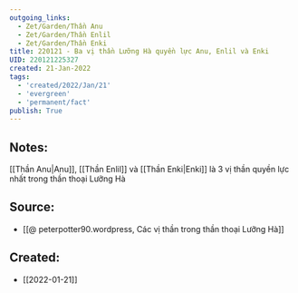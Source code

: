 ```yaml
---
outgoing_links:
  - Zet/Garden/Thần Anu
  - Zet/Garden/Thần Enlil
  - Zet/Garden/Thần Enki
title: 220121 - Ba vị thần Lưỡng Hà quyền lực Anu, Enlil và Enki
UID: 220121225327
created: 21-Jan-2022
tags:
  - 'created/2022/Jan/21'
  - 'evergreen'
  - 'permanent/fact'
publish: True
---
```

## Notes:
[[Thần Anu|Anu]], [[Thần Enlil]] và [[Thần Enki|Enki]] là 3 vị thần quyền lực nhất trong thần thoại Lưỡng Hà

## Source:
- [[@ peterpotter90.wordpress, Các vị thần trong thần thoại Lưỡng Hà]]


## Created:
- [[2022-01-21]]
